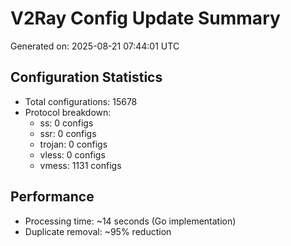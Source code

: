 # V2Ray Config Update Summary
Generated on: 2025-08-21 07:44:01 UTC

## Configuration Statistics
- Total configurations: 15678
- Protocol breakdown:
  - ss: 0 configs
  - ssr: 0 configs
  - trojan: 0 configs
  - vless: 0 configs
  - vmess: 1131 configs

## Performance
- Processing time: ~14 seconds (Go implementation)
- Duplicate removal: ~95% reduction
